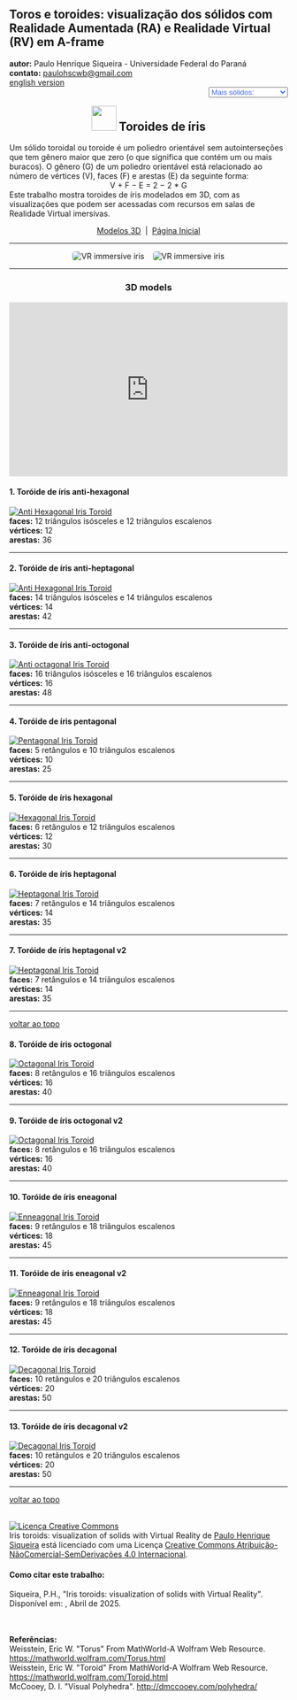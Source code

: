 <link rel="stylesheet" href="../../scripts/style1.css">
<meta charset="utf-8">
<link rel="icon" type="image/png" href="../vr/salas/imagens/icone.png">
<h2>Toros e toroides: visualização dos sólidos com Realidade Aumentada (RA) e Realidade Virtual (RV) em A-frame</h2>
<b>autor:</b> Paulo Henrique Siqueira - Universidade Federal do Paraná
<br><b>contato:</b> <a href="#"> paulohscwb@gmail.com </a>
<br><a href="https://paulohscwb.github.io/torus-toroids/iris/">english version</a>
<form style="margin: 0 auto; float:right; text-align:right; width:100%; margin-bottom:15px;">
	<select id="url" onchange="urlHandler(this.value)" style="color:royalblue;">
		<option disabled selected>Mais sólidos:</option>
		<option value="../../basic/pt-br/">Toros e toroides</option>
		<option value="../../tetragonal/pt-br/">Toroides tetragonais</option>
		<option disabled value="../../iris/pt-br/">Toroides de íris</option>
		<!--<option value="../../mobius-cairo/pt-br/">Toroides de Mobius e Cairo</option>
		<option value="../../regular/pt-br/">Toroides regulares</option>
		<option value="../../hexagonal/pt-br/">Toroides hexagonais</option>
		<option value="../../heptagonal/pt-br/">Dodecaedros heptagonais</option>
		<option value="../../regular1/pt-br/">Toroides poligonais regulares 1</option>
		<option value="../../regular2/pt-br/">Toroides poligonais regulares 2</option>
		<option value="../../regular3/pt-br/">Toroides poligonais regulares 3</option>
		<option value="../../rings/pt-br/">Anéis toroides</option>
		<option value="../../regular4/pt-br/">Toroides poligonais regulares 4</option>
		<option value="../../regular5/pt-br/">Toroides poligonais regulares 5</option>-->
	</select>
</form>
<script>
function urlHandler(value) {                               
    window.location.assign(`${value}`);
}
</script>

<p id="p1"></p>
  <h2 align="center"><img src="../vr/salas/imagens/icone.png" style="margin-bottom:-10px" width="45"> Toroides de íris</h2>
Um sólido toroidal ou toroide é um poliedro orientável sem autointerseções que tem gênero maior que zero (o que significa que contém um ou mais buracos). O gênero (G) de um poliedro orientável está relacionado ao número de vértices (V), faces (F) e arestas (E) da seguinte forma:
<center>V + F − E = 2 − 2 * G</center>
Este trabalho mostra toroides de íris modelados em 3D, com as visualizações que podem ser acessadas com recursos em salas de Realidade Virtual imersivas.
 <p align="center"><a href="#m3d">Modelos 3D</a><span>&nbsp;&nbsp;|&nbsp;&nbsp;</span><a href="../../pt-br/">Página Inicial</a></p>
 <hr>
  <p align="center"><img src="../vr/salas/videos/iris1.gif" style="max-width: 45%; border-radius:5px; margin-right:15px" loading="lazy" alt="VR immersive iris"/><img src="../vr/salas/videos/iris2.gif" style="max-width: 45%; border-radius:5px;" loading="lazy" alt="VR immersive iris"/></p>  
<hr>
<h3 id="m3d" align="center">3D models</h3>
<iframe width="560" height="315" style="max-width:100%" src="https://www.youtube.com/embed/videoseries?list=PLy0I_lGW8HxXgcL9RxOVEfCA1KDLByHZt" title="YouTube video player" frameborder="0" allow="accelerometer; autoplay; clipboard-write; encrypted-media; gyroscope; picture-in-picture; web-share" allowfullscreen></iframe>
<h4>1. Toróide de íris anti-hexagonal</h4>
<a href="../vr/AntiHexagonalIrisToroid.htm" target="_blank" title="modelo 3D" class="fotoA"><img src="../ar/1A.png" class="foto" alt="Anti Hexagonal Iris Toroid"></a>
 <br><b>faces:</b> 12 triângulos isósceles e 12 triângulos escalenos
 <br><b>vértices:</b> 12
 <br><b>arestas:</b> 36
 <br>
<hr>
<h4>2. Toróide de íris anti-heptagonal</h4>
<a href="../vr/AntiHeptagonalIrisToroid.htm" target="_blank" title="modelo 3D" class="fotoA"><img src="../ar/2A.png" class="foto" alt="Anti Hexagonal Iris Toroid"></a>
 <br><b>faces:</b> 14 triângulos isósceles e 14 triângulos escalenos
 <br><b>vértices:</b> 14
 <br><b>arestas:</b> 42
 <br>
<hr>
<h4>3. Toróide de íris anti-octogonal</h4>
<a href="../vr/AntiOctagonalIrisToroid.htm" target="_blank" title="modelo 3D" class="fotoA"><img src="../ar/3A.png" class="foto" alt="Anti octagonal Iris Toroid"></a>
 <br><b>faces:</b> 16 triângulos isósceles e 16 triângulos escalenos
 <br><b>vértices:</b> 16
 <br><b>arestas:</b> 48
 <br>
<hr>
<h4>4. Toróide de íris pentagonal</h4>
<a href="../vr/PentagonalIrisToroid.htm" target="_blank" title="modelo 3D" class="fotoA"><img src="../ar/4A.png" class="foto" alt="Pentagonal Iris Toroid"></a>
 <br><b>faces:</b> 5 retângulos e 10 triângulos escalenos
 <br><b>vértices:</b> 10
 <br><b>arestas:</b> 25
 <br>
<hr>
<h4>5. Toróide de íris hexagonal</h4>
<a href="../vr/HexagonalIrisToroid.htm" target="_blank" title="modelo 3D" class="fotoA"><img src="../ar/5A.png" class="foto" alt="Hexagonal Iris Toroid"></a>
 <br><b>faces:</b> 6 retângulos e 12 triângulos escalenos
 <br><b>vértices:</b> 12
 <br><b>arestas:</b> 30
 <br>
<hr>
<h4>6. Toróide de íris heptagonal</h4>
<a href="../vr/HeptagonalIrisToroid.htm" target="_blank" title="modelo 3D" class="fotoA"><img src="../ar/6A.png" class="foto" alt="Heptagonal Iris Toroid"></a>
 <br><b>faces:</b> 7 retângulos e 14 triângulos escalenos
 <br><b>vértices:</b> 14
 <br><b>arestas:</b> 35
 <br>
<hr>
<h4>7. Toróide de íris heptagonal v2</h4>
<a href="../vr/HeptagonalIrisToroid2.htm" target="_blank" title="modelo 3D" class="fotoA"><img src="../ar/7A.png" class="foto" alt="Heptagonal Iris Toroid"></a>
 <br><b>faces:</b> 7 retângulos e 14 triângulos escalenos
 <br><b>vértices:</b> 14
 <br><b>arestas:</b> 35
 <br>
<hr>
<p class="topop"><a href="#p1" class="topo">voltar ao topo</a></p>
<h4>8. Toróide de íris octogonal</h4>
<a href="../vr/OctagonalIrisToroid.htm" target="_blank" title="modelo 3D" class="fotoA"><img src="../ar/8A.png" class="foto" alt="Octagonal Iris Toroid"></a>
 <br><b>faces:</b> 8 retângulos e 16 triângulos escalenos
 <br><b>vértices:</b> 16
 <br><b>arestas:</b> 40
 <br>
<hr>
<h4>9. Toróide de íris octogonal v2</h4>
<a href="../vr/OctagonalIrisToroid2.htm" target="_blank" title="modelo 3D" class="fotoA"><img src="../ar/9A.png" class="foto" alt="Octagonal Iris Toroid"></a>
 <br><b>faces:</b> 8 retângulos e 16 triângulos escalenos
 <br><b>vértices:</b> 16
 <br><b>arestas:</b> 40
 <br>
<hr>
<h4>10. Toróide de íris eneagonal</h4>
<a href="../vr/EnneagonalIrisToroid.htm" target="_blank" title="modelo 3D" class="fotoA"><img src="../ar/10A.png" class="foto" alt="Enneagonal Iris Toroid"></a>
 <br><b>faces:</b> 9 retângulos e 18 triângulos escalenos
 <br><b>vértices:</b> 18
 <br><b>arestas:</b> 45
 <br>
<hr>
<h4>11. Toróide de íris eneagonal v2</h4>
<a href="../vr/EnneagonalIrisToroid2.htm" target="_blank" title="modelo 3D" class="fotoA"><img src="../ar/11A.png" class="foto" alt="Enneagonal Iris Toroid"></a>
 <br><b>faces:</b> 9 retângulos e 18 triângulos escalenos
 <br><b>vértices:</b> 18
 <br><b>arestas:</b> 45
 <br>
<hr>
<h4>12. Toróide de íris decagonal</h4>
<a href="../vr/DecagonalIrisToroid.htm" target="_blank" title="modelo 3D" class="fotoA"><img src="../ar/12A.png" class="foto" alt="Decagonal Iris Toroid"></a>
 <br><b>faces:</b> 10 retângulos e 20 triângulos escalenos
 <br><b>vértices:</b> 20
 <br><b>arestas:</b> 50
 <br>
<hr>
<h4>13. Toróide de íris decagonal v2</h4>
<a href="../vr/DecagonalIrisToroid2.htm" target="_blank" title="modelo 3D" class="fotoA"><img src="../ar/13A.png" class="foto" alt="Decagonal Iris Toroid"></a>
 <br><b>faces:</b> 10 retângulos e 20 triângulos escalenos
 <br><b>vértices:</b> 20
 <br><b>arestas:</b> 50
 <br>
<hr>
<p class="topop"><a href="#p1" class="topo">voltar ao topo</a></p>

<br><a rel="license" href="http://creativecommons.org/licenses/by-nc-nd/4.0/"><img alt="Licença Creative Commons" style="border-width:0" src="https://i.creativecommons.org/l/by-nc-nd/4.0/88x31.png" loading="lazy"/></a><br /><span xmlns:dct="http://purl.org/dc/terms/" property="dct:title">Iris toroids: visualization of solids with Virtual Reality</span> de <a xmlns:cc="http://creativecommons.org/ns#" href="https://paulohscwb.github.io/torus-toroids/iris/pt-br/" property="cc:attributionName" rel="cc:attributionURL">Paulo Henrique Siqueira</a> está licenciado com uma Licença <a rel="license" href="http://creativecommons.org/licenses/by-nc-nd/4.0/">Creative Commons Atribuição-NãoComercial-SemDerivações 4.0 Internacional</a>.

<h4>Como citar este trabalho:</h4> 
<p>Siqueira, P.H., "Iris toroids: visualization of solids with Virtual Reality". Disponível em: <https://paulohscwb.github.io/torus-toroids/iris/pt-br/>, Abril de 2025.</p>
<!--<a target="_blank" href="https://doi.org/10.5281/zenodo.14502405"><img src="https://zenodo.org/badge/DOI/10.5281/zenodo.14502405.svg" alt="DOI"></a>-->
<br><br><b>Referências:</b>
<br>Weisstein, Eric W. "Torus" From MathWorld-A Wolfram Web Resource. <a href="https://mathworld.wolfram.com/Torus.html" target="_blank">https://mathworld.wolfram.com/Torus.html</a>
<br>Weisstein, Eric W. "Toroid" From MathWorld-A Wolfram Web Resource. <a href="https://mathworld.wolfram.com/Toroid.html" target="_blank">https://mathworld.wolfram.com/Toroid.html</a>
<br>McCooey, D. I. "Visual Polyhedra". <a href="http://dmccooey.com/polyhedra/" target="_blank">http://dmccooey.com/polyhedra/</a>
